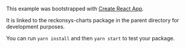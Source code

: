 This example was bootstrapped with [Create React App](https://github.com/facebook/create-react-app).

It is linked to the reckonsys-charts package in the parent directory for development purposes.

You can run `yarn install` and then `yarn start` to test your package.
